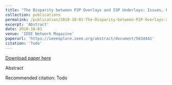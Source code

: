 ```yaml
---
title: "The Disparity between P2P Overlays and ISP Underlays: Issues, Existing Solutions, and Challenges"
collection: publications
permalink: /publication/2010-10-01-The-Disparity-between-P2P-Overlays-and-ISP-Underlays
excerpt: 'Abstract'
date: 2010-10-01
venue: 'IEEE Network Magazine'
paperurl: 'https://ieeexplore.ieee.org/abstract/document/5634441'
citation: 'Todo'
---
```


<a href='https://ieeexplore.ieee.org/abstract/document/5634441'>Download paper here</a>

Abstract

Recommended citation: Todo